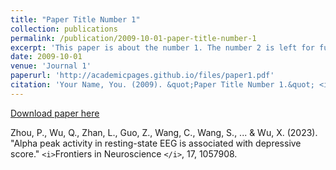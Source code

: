 ```yaml
---
title: "Paper Title Number 1"
collection: publications
permalink: /publication/2009-10-01-paper-title-number-1
excerpt: 'This paper is about the number 1. The number 2 is left for future work.'
date: 2009-10-01
venue: 'Journal 1'
paperurl: 'http://academicpages.github.io/files/paper1.pdf'
citation: 'Your Name, You. (2009). &quot;Paper Title Number 1.&quot; <i>Journal 1</i>. 1(1).'
---
```

[Download paper here](http://academicpages.github.io/files/paper1.pdf)

Zhou, P., Wu, Q., Zhan, L., Guo, Z., Wang, C., Wang, S., ... & Wu, X. (2023). "Alpha peak activity in resting-state EEG is associated with depressive score." `<i>`Frontiers in Neuroscience `</i>`, 17, 1057908.
